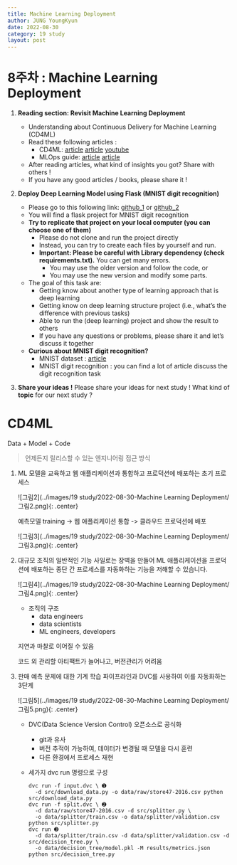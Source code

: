 ```yaml
---
title: Machine Learning Deployment
author: JUNG YoungKyun
date: 2022-08-30
category: 19 study
layout: post
---
```


# 8주차 : Machine Learning Deployment
1. **Reading section: Revisit Machine Learning Deployment**
    - Understanding about Continuous Delivery for Machine Learning (CD4ML)
    - Read these following articles :
        - CD4ML: 
            [article](https://martinfowler.com/articles/cd4ml.html)
            [article](https://www.thoughtworks.com/insights/blog/getting-smart-applying-continuous-delivery-data-science-drive-car-sales) 
            [youtube](https://www.youtube.com/watch?v=um6Sq5EhW6A)
        - MLOps guide: 
            [article](https://mlops-for-all.github.io/docs/introduction/intro/)
            [article](https://mlops-guide.github.io/)
    - After reading articles, what kind of insights you got? Share with others !
    - If you have any good articles / books, please share it !

2. **Deploy Deep Learning Model using Flask (MNIST digit recognition)**
    - Please go to this following link: 
        [github_1](https://github.com/akashdeepjassal/mnist-flask)
        or 
        [github_2](https://github.com/Prajwal10031999/Handwritten-Digit-Recognition-CNN-Flask-App-)
    - You will find a flask project for MNIST digit recognition
    - **Try to replicate that project on your local computer (you can choose one of them)**
        - Please do not clone and run the project directly
        - Instead, you can try to create each files by yourself and run.
        - **Important: Please be careful with Library dependency (check requirements.txt).** You can get many errors.
            - You may use the older version and follow the code, or
            - You may use the new version and modify some parts.
    - The goal of this task are:
        - Getting know about another type of learning approach that is deep learning
        - Getting know on deep learning structure project (i.e., what’s the difference with previous tasks)
        - Able to run the (deep learning) project and show the result to others
        - If you have any questions or problems, please share it and let’s discuss it together
    - **Curious about MNIST digit recognition?**
        - MNIST dataset :
            [article](https://tensorflowkorea.gitbooks.io/tensorflow-kr/content/g3doc/tutorials/mnist/beginners/) 
        - MNIST digit recognition : you can find a lot of article discuss the digit recognition task

3. **Share your ideas !**
    Please share your ideas for next study ! 
    What kind of **topic** for our next study ?

# CD4ML
Data + Model + Code

> 언제든지 릴리스할 수 있는 엔지니어링 접근 방식

1. ML 모델을 교육하고 웹 애플리케이션과 통합하고 프로덕션에 배포하는 초기 프로세스

    ![그림2](../images/19 study/2022-08-30-Machine Learning Deployment/그림2.png){: .center} 
    
    예측모델 training -> 웹 애플리케이션 통합 -> 클라우드 프로덕션에 배포
    
    ![그림3](../images/19 study/2022-08-30-Machine Learning Deployment/그림3.png){: .center}
    
2. 대규모 조직의 일반적인 기능 사일로는 장벽을 만들어 ML 애플리케이션을 프로덕션에 배포하는 종단 간 프로세스를 자동화하는 기능을 저해할 수 있습니다.

    ![그림4](../images/19 study/2022-08-30-Machine Learning Deployment/그림4.png){: .center}
    
    - 조직의 구조
        - data engineers
        - data scientists
        - ML engineers, developers
        
    지연과 마찰로 이어질 수 있음
    
    코드 외 관리할 아티팩트가 늘어나고, 버전관리가 어려움

3. 판매 예측 문제에 대한 기계 학습 파이프라인과 DVC를 사용하여 이를 자동화하는 3단계

    ![그림5](../images/19 study/2022-08-30-Machine Learning Deployment/그림5.png){: .center}
    
    - DVC(Data Science Version Control) 오픈소스로 공식화
        - git과 유사
        - 버전 추적이 가능하여, 데이터가 변경될 때 모델을 다시 훈련
        - 다른 환경에서 프로세스 재현
    
    - 세가지 dvc run 명령으로 구성
        ```
        dvc run -f input.dvc \ ➊
          -d src/download_data.py -o data/raw/store47-2016.csv python src/download_data.py
        dvc run -f split.dvc \ ➋
          -d data/raw/store47-2016.csv -d src/splitter.py \
          -o data/splitter/train.csv -o data/splitter/validation.csv python src/splitter.py
        dvc run ➌
          -d data/splitter/train.csv -d data/splitter/validation.csv -d src/decision_tree.py \
          -o data/decision_tree/model.pkl -M results/metrics.json python src/decision_tree.py
        ```
    
